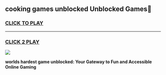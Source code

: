 
## cooking games unblocked Unblocked Games👋
<h3>
<a href="https://premium.freeplayer.one?title=cooking_games_unblocked&ref=16F">CLICK TO PLAY</a></h3>
<hr>

<h3>
<a href="https://premium.freeplayer.one?title=cooking_games_unblocked&ref=16F">CLICK 2 PLAY</a>
  
</h3>

<a href="https://premium.freeplayer.one?title=cooking_games_unblocked&ref=16F/"><img src="https://clearcache.store/games.png"></a>


**worlds hardest game unblocked: Your Gateway to Fun and Accessible Online Gaming**
